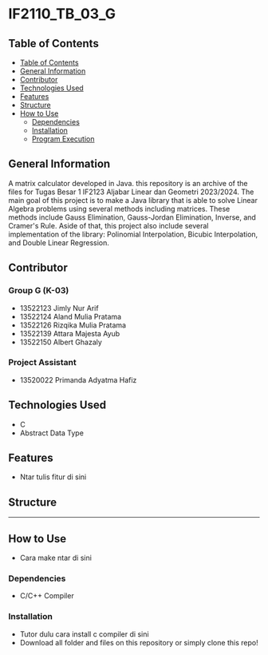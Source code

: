 # IF2110_TB_03_G
## Table of Contents
  - [Table of Contents](#table-of-contents)
  - [General Information](#general-information)
  - [Contributor](#contributor)
  - [Technologies Used](#technologies-used)
  - [Features](#features)
  - [Structure](#structure)
  - [How to Use](#how-to-use)
    - [Dependencies](#dependencies)
    - [Installation](#installation)
    - [Program Execution](#program-execution)

## General Information
A matrix calculator developed in Java. this repository is an archive of the files for Tugas Besar 1 IF2123 Aljabar Linear dan Geometri 2023/2024. The main goal of this project is to make a Java library that is able to solve Linear Algebra problems using several methods including matrices. These methods include Gauss Elimination, Gauss-Jordan Elimination, Inverse, and Cramer's Rule. Aside of that, this project also include several implementation of the library: Polinomial Interpolation, Bicubic Interpolation, and Double Linear Regression.

## Contributor
### Group G (K-03)
- 13522123 Jimly Nur Arif
- 13522124 Aland Mulia Pratama
- 13522126 Rizqika Mulia Pratama
- 13522139 Attara Majesta Ayub
- 13522150 Albert Ghazaly

### Project Assistant
- 13520022 Primanda Adyatma Hafiz

## Technologies Used
- C
- Abstract Data Type

## Features
- Ntar tulis fitur di sini

## Structure


---

## How to Use
- Cara make ntar di sini

### Dependencies
- C/C++ Compiler

### Installation
- Tutor dulu cara install c compiler di sini
- Download all folder and files on this repository or simply clone this repo!
